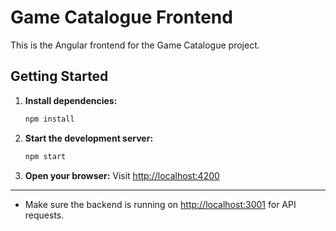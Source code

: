 # Game Catalogue Frontend

This is the Angular frontend for the Game Catalogue project.

## Getting Started

1. **Install dependencies:**
   ```bash
   npm install
   ```

2. **Start the development server:**
   ```bash
   npm start
   ```

3. **Open your browser:**
   Visit [http://localhost:4200](http://localhost:4200)

---

- Make sure the backend is running on [http://localhost:3001](http://localhost:3001) for API requests.
